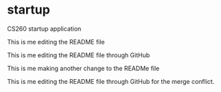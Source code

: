 # startup
CS260 startup application

This is me editing the README file

This is me editing the README file through GitHub

This is me making another change to the READMe file

This is me editing the README file through GitHub for the merge conflict. 
